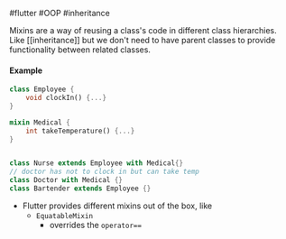 #flutter #OOP #inheritance

Mixins are a way of reusing a class's code in different class hierarchies. Like [[inheritance]] but we don't need to have parent classes to provide functionality between related classes.

#### Example
```dart
class Employee {
	void clockIn() {...}
}

mixin Medical {
	int takeTemperature() {...}
}


class Nurse extends Employee with Medical{}
// doctor has not to clock in but can take temp
class Doctor with Medical {}
class Bartender extends Employee {}
```

- Flutter provides different mixins out of the box, like
	- `EquatableMixin`
		- overrides the `operator==`
